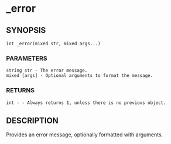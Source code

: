# _error

## SYNOPSIS

    int _error(mixed str, mixed args...)

### PARAMETERS

    string str - The error message.
    mixed [args] - Optional arguments to format the message.

### RETURNS

    int - - Always returns 1, unless there is no previous object.

## DESCRIPTION

Provides an error message, optionally formatted with arguments.
